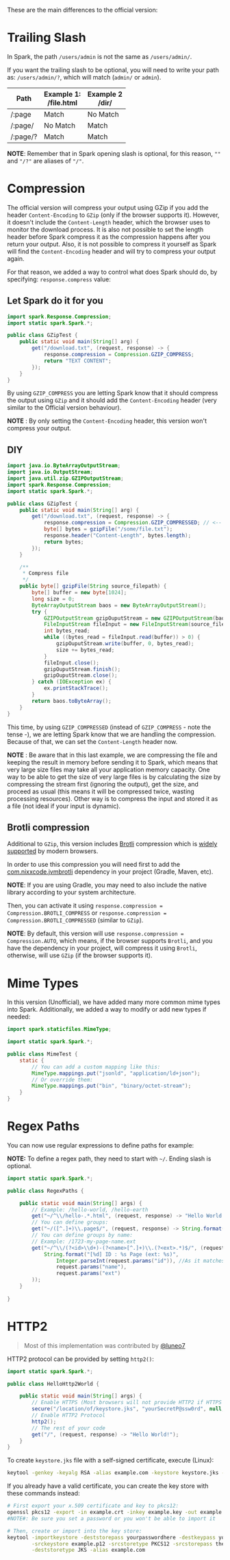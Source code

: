 These are the main differences to the official version:

# Trailing Slash

In Spark, the path `/users/admin` is not the same as `/users/admin/`.

If you want the trailing slash to be optional, you will need to write 
your path as: `/users/admin/?`, which will match (`admin/` or `admin`).

| Path     | Example 1:<br/>/file.html | Example 2<br/>/dir/ |
|----------|---------------------------|---------------------|
| /:page   | Match                     | No Match            |
| /:page/  | No Match                  | Match               |
| /:page/? | Match                     | Match               |

**NOTE**: Remember that in Spark opening slash is optional, for this
reason, `""` and `"/?"` are aliases of `"/"`.

# Compression

The official version will compress your output using GZip if you add
the header `Content-Encoding` to `GZip` (only if the browser supports it).
However, it doesn't include the `Content-Length` header, which the browser 
uses to monitor the download process. It is also not possible to set the 
length header before Spark compress it as the compression happens after
you return your output. Also, it is not possible to compress it yourself
as Spark will find the `Content-Encoding` header and will try to compress
your output again.

For that reason, we added a way to control what does Spark should do, by
specifying: `response.compress` value:

## Let Spark do it for you

```java
import spark.Response.Compression;
import static spark.Spark.*;

public class GZipTest {
    public static void main(String[] arg) {
        get("/download.txt", (request, response) -> {
            response.compression = Compression.GZIP_COMPRESS;
            return "TEXT CONTENT";
        });
    }
}
```

By using `GZIP_COMPRESS` you are letting Spark know that it should
compress the output using `GZip` and it should add the `Content-Encoding`
header (very similar to the Official version behaviour). 

**NOTE** : By only setting the `Content-Encoding` header, this version
won't compress your output.

## DIY

```java
import java.io.ByteArrayOutputStream;
import java.io.OutputStream;
import java.util.zip.GZIPOutputStream;
import spark.Response.Compression;
import static spark.Spark.*;

public class GZipTest {
    public static void main(String[] arg) {
        get("/download.txt", (request, response) -> {
            response.compression = Compression.GZIP_COMPRESSED; // <-- We use COMPRESSED instead
            byte[] bytes = gzipFile("/some/file.txt");
            response.header("Content-Length", bytes.length);
            return bytes;
        });
    }

    /**
     * Compress file
     */
    public byte[] gzipFile(String source_filepath) {
        byte[] buffer = new byte[1024];
        long size = 0;
        ByteArrayOutputStream baos = new ByteArrayOutputStream();
        try {
            GZIPOutputStream gzipOuputStream = new GZIPOutputStream(baos);
            FileInputStream fileInput = new FileInputStream(source_filepath);
            int bytes_read;
            while ((bytes_read = fileInput.read(buffer)) > 0) {
                gzipOuputStream.write(buffer, 0, bytes_read);
                size += bytes_read;
            }
            fileInput.close();
            gzipOuputStream.finish();
            gzipOuputStream.close();
        } catch (IOException ex) {
            ex.printStackTrace();
        }
        return baos.toByteArray();
    }
}
```

This time, by using `GZIP_COMPRESSED` (instead of `GZIP_COMPRESS` - note the tense -), we are letting Spark know that we are handling the compression. Because
of that, we can set the `Content-Length` header now. 

**NOTE** : Be aware that in this last example, we are compressing the file and keeping
the result in memory before sending it to Spark, which means that very large size files
may take all your application memory capacity. One way to be able to get the size of
very large files is by calculating the size by compressing the stream first (ignoring the output),
get the size, and proceed as usual (this means it will be compressed twice, wasting processing resources).
Other way is to compress the input and stored it as a file (not ideal if your input is dynamic).

## Brotli compression

Additional to `GZip`, this version includes [Brotli](https://en.wikipedia.org/wiki/Brotli) compression
which is [widely supported](https://caniuse.com/brotli) by modern browsers.

In order to use this compression you will need first to add the 
[com.nixxcode.jvmbrotli](https://mvnrepository.com/artifact/com.nixxcode.jvmbrotli) dependency 
in your project (Gradle, Maven, etc). 

**NOTE**: If you are using Gradle, you may need to also include the native library according to your
system architecture.

Then, you can activate it using `response.compression = Compression.BROTLI_COMPRESS` or 
`response.compression = Compression.BROTLI_COMPRESSED` (similar to `GZip`).

**NOTE**: By default, this version will use `response.compression = Compression.AUTO`, which means,
if the browser supports `Brotli`, and you have the dependency in your project, will compress it
using `Brotli`, otherwise, will use `GZip` (if the browser supports it).

# Mime Types

In this version (Unofficial), we have added many more common mime types into Spark. Additionally,
we added a way to modify or add new types if needed:

```java
import spark.staticfiles.MimeType;

import static spark.Spark.*;

public class MimeTest {
    static {
        // You can add a custom mapping like this:
        MimeType.mappings.put("jsonld", "application/ld+json");
        // Or override them:
        MimeType.mappings.put("bin", "binary/octet-stream");
    }
}
```

# Regex Paths

You can now use regular expressions to define paths for example:

**NOTE:** To define a regex path, they need to start with `~/`. Ending slash is optional.

```java
import static spark.Spark.*;

public class RegexPaths {

    public static void main(String[] args) {
        // Example: /hello-world, /hello-earth
        get("~/^\\/hello-.*.html", (request, response) -> "Hello World!");
        // You can define groups:
        get("~/([^.]+)\\.page$/", (request, response) -> String.format("%s Page", request.params(1)));
        // You can define groups by name:
        // Example: /1723-my-page-name.ext
        get("~/^\\/(?<id>\\d+)-(?<name>[^.]+)\\.(?<ext>.*)$/", (request, response) -> 
            String.format("[%d] ID : %s Page (ext: %s)",
                Integer.parseInt(request.params("id")), //As it matches the regex, it is safe
                request.params("name"),
                request.params("ext")
        ));
    }
    
}
```

# HTTP2

> Most of this implementation was contributed by [@luneo7](https://github.com/perwendel/spark/pull/1183)

HTTP2 protocol can be provided by setting `http2()`:

```java
import static spark.Spark.*;

public class HelloHttp2World {

    public static void main(String[] args) {
        // Enable HTTPS (Most browsers will not provide HTTP2 if HTTPS is not enabled)
        secure("/location/of/keystore.jks", "yourSecretP@ssw0rd", null, null);
        // Enable HTTP2 Protocol
        http2();
        // The rest of your code
        get("/", (request, response) -> "Hello World!");
    }
}
```

To create `keystore.jks` file with a self-signed certificate, execute (Linux):

```bash
keytool -genkey -keyalg RSA -alias example.com -keystore keystore.jks -storepass yourpasswordhere -validity 365 -keysize 2048
```

If you already have a valid certificate, you can create the key store with these commands instead:

```bash
# First export your x.509 certificate and key to pkcs12:
openssl pkcs12 -export -in example.crt -inkey example.key -out example.p12 -name example.com -CAfile ca.crt -chain
#NOTE#: Be sure you set a password or you won't be able to import it

# Then, create or import into the key store:
keytool -importkeystore -deststorepass yourpasswordhere -destkeypass yourpasswordhere -destkeystore keystore.jks \
        -srckeystore example.p12 -srcstoretype PKCS12 -srcstorepass thePasswordYouSetInTheStepBefore \
        -deststoretype JKS -alias example.com
```
